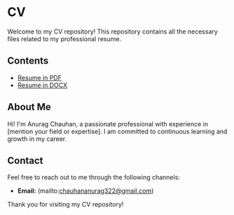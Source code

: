 # CV

Welcome to my CV repository! This repository contains all the necessary files related to my professional resume.

## Contents

- [Resume in PDF](./AnuragFinalResume.pdf)
- [Resume in DOCX](./AnuragFinalResume.docx)

## About Me

Hi! I'm Anurag Chauhan, a passionate professional with experience in [mention your field or expertise]. I am committed to continuous learning and growth in my career.

## Contact

Feel free to reach out to me through the following channels:
- **Email:** (mailto:chauhananurag322@gmail.com)

Thank you for visiting my CV repository!
